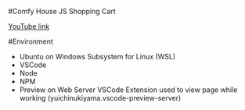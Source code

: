 #Comfy House JS Shopping Cart

[YouTube link](https://www.youtube.com/watch?v=023Psne_-_4&t=166s)

#Environment

- Ubuntu on Windows Subsystem for Linux (WSL)
- VSCode
- Node
- NPM
- Preview on Web Server VSCode Extension used to view page while working (yuichinukiyama.vscode-preview-server)